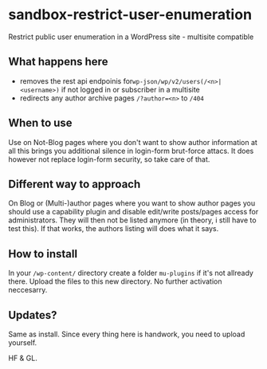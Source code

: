 # sandbox-restrict-user-enumeration
Restrict public user enumeration in a WordPress site - multisite compatible

## What happens here
- removes the rest api endpoinis for`wp-json/wp/v2/users(/<n>|<username>)` if not logged in or subscriber in a multisite
- redirects any author archive pages `/?author=<n>` to `/404`

## When to use
Use on Not-Blog pages where you don't want to show author information at all this brings you additional silence in login-form brut-force attacs.
It does however not replace login-form security, so take care of that.

## Different way to approach
On Blog or (Multi-)author pages where you want to show author pages you should use a capability plugin and disable edit/write posts/pages access for administrators. They will then not be listed anymore (in theory, i still have to test this). If that works, the authors listing will does what it says.

## How to install
In your `/wp-content/` directory create a folder `mu-plugins` if it's not allready there.
Upload the files to this new directory. No further activation neccesarry.

## Updates?
Same as install.
Since every thing here is handwork, you need to upload yourself.

HF & GL.
